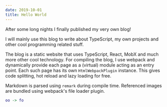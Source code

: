 ```yaml
---
date: 2019-10-01
title: Hello World
---
```


After some long nights I finally published my very own blog!

I will mainly use this blog to write about TypeScript,
my own projects and other cool programming related stuff.

The blog is a static website that uses TypeScript, React, MobX and much more other cool technology.
For compiling the blog, I use webpack and dynamically provide each page as a (virtual) module acting as an entry point.
Each such page has its own `HtmlWebpackPlugin` instance.
This gives code splitting, hot reload and lazy loading for free.

Markdown is parsed using `remark` during compile time.
Referenced images are bundled using webpack's file loader plugin.

```dot
oo -> fo
```
